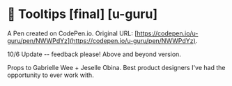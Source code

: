# 💯 Tooltips [final] [u-guru] 

A Pen created on CodePen.io. Original URL: [https://codepen.io/u-guru/pen/NWWPdYz](https://codepen.io/u-guru/pen/NWWPdYz).

10/6 Update -- feedback please! Above and beyond version. 

Props to Gabrielle Wee + Jeselle Obina. Best product designers I've had the opportunity to ever work with.
